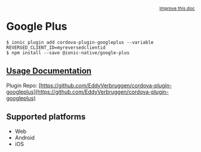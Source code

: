 <a style="float:right;font-size:12px;" href="http://github.com/driftyco/ionic-native/edit/master/src/@ionic-native/plugins/google-plus/index.ts#L1">
  Improve this doc
</a>

# Google Plus

```
$ ionic plugin add cordova-plugin-googleplus --variable REVERSED_CLIENT_ID=myreversedclientid
$ npm install --save @ionic-native/google-plus
```

## [Usage Documentation](https://ionicframework.com/docs/native/google-plus/)

Plugin Repo: [https://github.com/EddyVerbruggen/cordova-plugin-googleplus](https://github.com/EddyVerbruggen/cordova-plugin-googleplus)



## Supported platforms
- Web
- Android
- iOS



